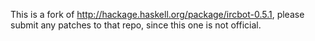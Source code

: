 This is a fork of http://hackage.haskell.org/package/ircbot-0.5.1,
please submit any patches to that repo, since this one is not 
official.
